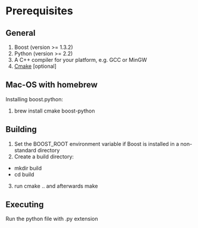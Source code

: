 # Prerequisites
## General
1. Boost (version >= 1.3.2)
2. Python (version >= 2.2)
3. A C++ compiler for your platform, e.g. GCC or MinGW
4. [Cmake](https://cmake.org/) [optional] 

## Mac-OS  with homebrew

Installing boost.python:

1. brew install cmake boost-python

## Building 

1. Set the BOOST_ROOT environment variable if Boost is installed in a non-standard directory
2. Create a build directory:
* mkdir build
* cd build
3. run cmake .. and afterwards make

## Executing

Run the python file with .py extension
